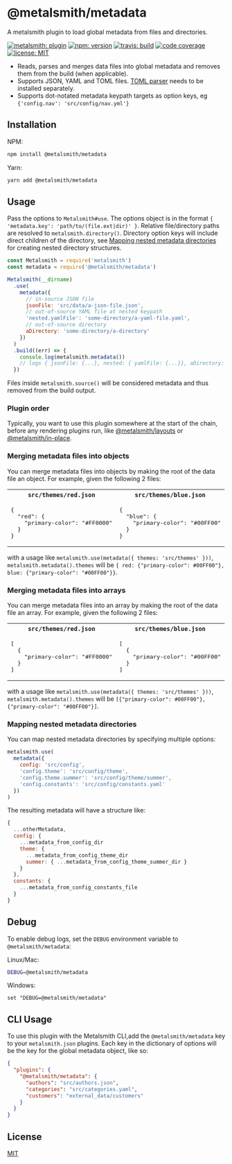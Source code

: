 # @metalsmith/metadata

A metalsmith plugin to load global metadata from files and directories.

[![metalsmith: plugin][metalsmith-badge]][metalsmith-url]
[![npm: version][npm-badge]][npm-url]
[![travis: build][ci-badge]][ci-url]
[![code coverage][codecov-badge]][codecov-url]
[![license: MIT][license-badge]][license-url]

- Reads, parses and merges data files into global metadata and removes them from the build (when applicable).
- Supports JSON, YAML and TOML files. [TOML parser](https://www.npmjs.com/package/toml) needs to be installed separately.
- Supports dot-notated metadata keypath targets as option keys, eg `{'config.nav': 'src/config/nav.yml'}`

## Installation

NPM:

```bash
npm install @metalsmith/metadata
```

Yarn:

```bash
yarn add @metalsmith/metadata
```

## Usage

Pass the options to `Metalsmith#use`. The options object is in the format `{ 'metadata.key': 'path/to/(file.ext|dir)' }`. Relative file/directory paths are resolved to `metalsmith.directory()`. Directory option keys will include direct children of the directory, see [Mapping nested metadata directories](#mapping-nested-metadata-directories) for creating nested directory structures.

```js
const Metalsmith = require('metalsmith')
const metadata = require('@metalsmith/metadata')

Metalsmith(__dirname)
  .use(
    metadata({
      // in-source JSON file
      jsonFile: 'src/data/a-json-file.json',
      // out-of-source YAML file at nested keypath
      'nested.yamlFile': 'some-directory/a-yaml-file.yaml',
      // out-of-source directory
      aDirectory: 'some-directory/a-directory'
    })
  )
  .build((err) => {
    console.log(metalsmith.metadata())
    // logs { jsonFile: {...}, nested: { yamlFile: {...}}, aDirectory: {...} }
  })
```

Files inside `metalsmith.source()` will be considered metadata and thus removed from the build output.

### Plugin order

Typically, you want to use this plugin somewhere at the start of the chain, before any rendering plugins run, like [@metalsmith/layouts](https://github.com/metalsmith/layouts) or [@metalsmith/in-place](https://github.com/metalsmith/in-place).

### Merging metadata files into objects

You can merge metadata files into objects by making the root of the data file an object. For example, given the following 2 files:

<table>
  <tr><th><code>src/themes/red.json</code></th><th><code>src/themes/blue.json</code></th></tr>
  <tr>
    <td>
      <pre>{
  "red": {
    "primary-color": "#FF0000"
  }
}</pre>
    </td>
    <td>
      <pre>{
  "blue": {
    "primary-color": "#00FF00"
  }
}</pre>
    </td>
  </tr>
</table>

with a usage like `metalsmith.use(metadata({ themes: 'src/themes' }))`, `metalsmith.metadata().themes` will be `{ red: {"primary-color": #00FF00"}, blue: {"primary-color": "#00FF00"}}`.

### Merging metadata files into arrays

You can merge metadata files into an array by making the root of the data file an array. For example, given the following 2 files:

<table>
  <tr><th><code>src/themes/red.json</code></th><th><code>src/themes/blue.json</code></th></tr>
  <tr>
    <td>
      <pre>[
  {
    "primary-color": "#FF0000"
  }
]</pre>
    </td>
    <td>
      <pre>[
  {
    "primary-color": "#00FF00"
  }
]</pre>
    </td>
  </tr>
</table>

with a usage like `metalsmith.use(metadata({ themes: 'src/themes' }))`, `metalsmith.metadata().themes` will be `[{"primary-color": #00FF00"}, {"primary-color": "#00FF00"}]`.

### Mapping nested metadata directories

You can map nested metadata directories by specifying multiple options:

```js
metalsmith.use(
  metadata({
    config: 'src/config',
    'config.theme': 'src/config/theme',
    'config.theme.summer': 'src/config/theme/summer',
    'config.constants': 'src/config/constants.yaml'
  })
)
```

The resulting metadata will have a structure like:

```js
{
  ...otherMetadata,
  config: {
    ...metadata_from_config_dir
    theme: {
      ...metadata_from_config_theme_dir
      summer: { ...metadata_from_config_theme_summer_dir }
    }
  },
  constants: {
    ...metadata_from_config_constants_file
  }
}
```

## Debug

To enable debug logs, set the `DEBUG` environment variable to `@metalsmith/metadata`:

Linux/Mac:

```bash
DEBUG=@metalsmith/metadata
```

Windows:

```batch
set "DEBUG=@metalsmith/metadata"
```

## CLI Usage

To use this plugin with the Metalsmith CLI,add the `@metalsmith/metadata` key to your `metalsmith.json` plugins. Each key in the dictionary of options will be the key for the global metadata object, like so:

```json
{
  "plugins": {
    "@metalsmith/metadata": {
      "authors": "src/authors.json",
      "categories": "src/categories.yaml",
      "customers": "external_data/customers"
    }
  }
}
```

## License

[MIT][license-url]

[npm-badge]: https://img.shields.io/npm/v/@metalsmith/metadata.svg
[npm-url]: https://www.npmjs.com/package/@metalsmith/metadata
[ci-badge]: https://github.com/metalsmith/metalsmith/actions/workflows/test.yml/badge.svg
[ci-url]: https://github.com/metalsmith/metalsmith/actions/workflows/test.yml
[metalsmith-badge]: https://img.shields.io/badge/metalsmith-core_plugin-green.svg?longCache=true
[metalsmith-url]: https://metalsmith.io
[codecov-badge]: https://img.shields.io/coveralls/github/metalsmith/metadata
[codecov-url]: https://coveralls.io/github/metalsmith/metadata
[license-badge]: https://img.shields.io/github/license/metalsmith/metadata
[license-url]: LICENSE
